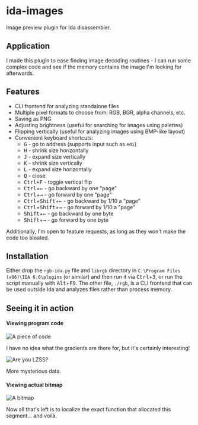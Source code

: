 # ida-images
Image preview plugin for Ida disassembler.

## Application

I made this plugin to ease finding image decoding routines - I can run some
complex code and see if the memory contains the image I'm looking for
afterwards.

## Features

- CLI frontend for analyzing standalone files
- Multiple pixel formats to choose from: RGB, BGR, alpha channels, etc.
- Saving as PNG
- Adjusting brightness (useful for searching for images using palettes)
- Flipping vertically (useful for analyzing images using BMP-like layout)
- Convenient keyboard shortcuts:
    - <kbd>G</kbd> - go to address (supports input such as `edi`)
	- <kbd>H</kbd> - shrink size horizontally
	- <kbd>J</kbd> - expand size vertically
	- <kbd>K</kbd> - shrink size vertically
	- <kbd>L</kbd> - expand size horizontally
    - <kbd>Q</kbd> - close
    - <kbd>Ctrl+F</kbd> - toggle vertical flip
    - <kbd>Ctrl</kbd>+<kbd>&larr;</kbd> - go backward by one "page"
    - <kbd>Ctrl</kbd>+<kbd>&rarr;</kbd> - go forward by one "page"
    - <kbd>Ctrl</kbd>+<kbd>Shift</kbd>+<kbd>&larr;</kbd> - go backward by 1/10 a "page"
    - <kbd>Ctrl</kbd>+<kbd>Shift</kbd>+<kbd>&rarr;</kbd> - go forward by 1/10 a "page"
    - <kbd>Shift</kbd>+<kbd>&larr;</kbd> - go backward by one byte
    - <kbd>Shift</kbd>+<kbd>&rarr;</kbd> - go forward by one byte

Additionally, I'm open to feature requests, as long as they won't make the code
too bloated.

## Installation

Either drop the `rgb-ida.py` file and `librgb` directory in `C:\Program Files
(x86)\IDA 6.6\plugins` (or similar) and then run it via
<kbd>Ctrl</kbd>+<kbd>3</kbd>, or run the script manually with
<kbd>Alt</kbd>+<kbd>F9</kbd>. The other file, `./rgb`, is a CLI frontend that
can be used outside Ida and analyzes files rather than process memory.

## Seeing it in action

#### Viewing program code

![A piece of code](https://cloud.githubusercontent.com/assets/1045476/10188909/5caf5f88-6763-11e5-9398-eae1df05b941.png)

I have no idea what the gradients are there for, but it's certainly
interesting!

![Are you LZSS?](https://cloud.githubusercontent.com/assets/1045476/10188952/9f488f36-6763-11e5-91cf-76fd63d47c0d.png)

More mysterious data.

#### Viewing actual bitmap

![A bitmap](https://cloud.githubusercontent.com/assets/1045476/10188916/65e391be-6763-11e5-8388-967cde0c7c6e.png)

Now all that's left is to localize the exact function that allocated this
segment... and voilà.
